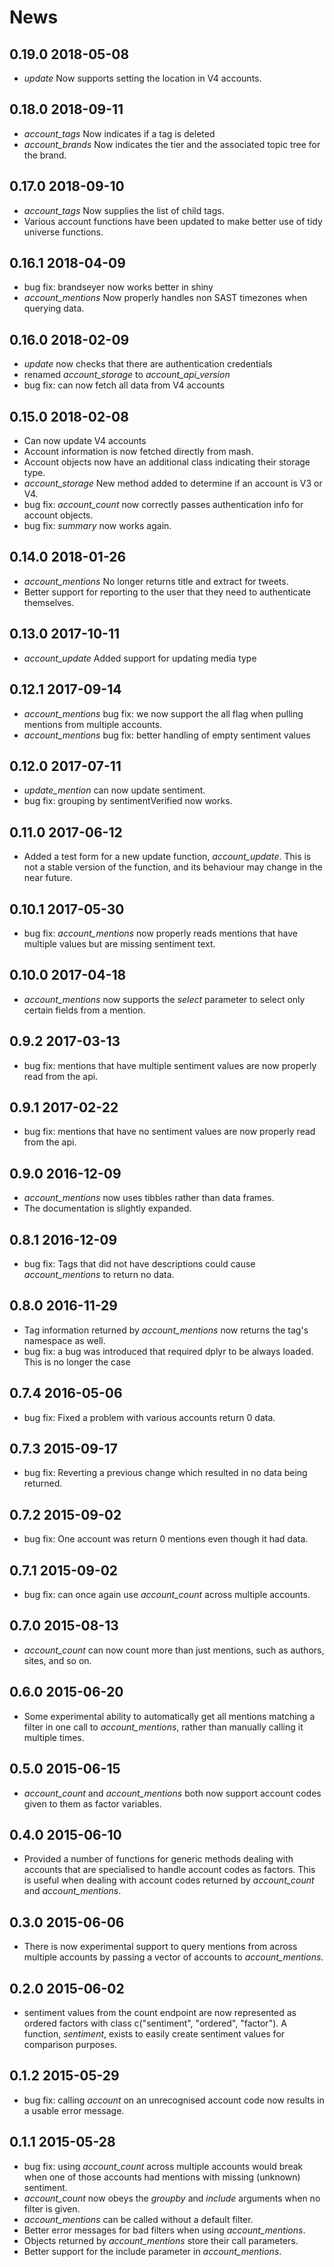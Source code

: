 # News

## 0.19.0 2018-05-08
* *update* Now supports setting the location in V4 accounts.

## 0.18.0 2018-09-11
* *account_tags* Now indicates if a tag is deleted
* *account_brands* Now indicates the tier and the associated topic tree for the brand.

## 0.17.0 2018-09-10
* *account_tags* Now supplies the list of child tags.
* Various account functions have been updated to make better use
  of tidy universe functions.

## 0.16.1 2018-04-09
* bug fix: brandseyer now works better in shiny
* *account_mentions* Now properly handles non SAST timezones when querying data.

## 0.16.0 2018-02-09
* *update* now checks that there are authentication credentials
* renamed *account_storage* to *account_api_version*
* bug fix: can now fetch all data from V4 accounts


## 0.15.0 2018-02-08
* Can now update V4 accounts
* Account information is now fetched directly from mash.
* Account objects now have an additional class indicating their storage type.
* *account_storage* New method added to determine if an account is V3 or V4.
* bug fix: *account_count* now correctly passes authentication info for account objects.
* bug fix: *summary* now works again.

## 0.14.0 2018-01-26
* *account_mentions* No longer returns title and extract for tweets.
* Better support for reporting to the user that they need to authenticate themselves.

## 0.13.0 2017-10-11
* *account_update* Added support for updating media type

## 0.12.1 2017-09-14
* *account_mentions* bug fix: we now support the all flag when pulling mentions
  from multiple accounts.
* *account_mentions* bug fix: better handling of empty sentiment values  

## 0.12.0 2017-07-11
* *update_mention* can now update sentiment. 
* bug fix: grouping by sentimentVerified now works.

## 0.11.0 2017-06-12
* Added a test form for a new update function, *account_update*. This is not
  a stable version of the function, and its behaviour may change in the near 
  future. 

## 0.10.1 2017-05-30
* bug fix: *account_mentions* now properly reads mentions that have multiple
  values but are missing sentiment text.

## 0.10.0 2017-04-18
* *account_mentions* now supports the _select_ parameter to select only certain
  fields from a mention.

## 0.9.2 2017-03-13
* bug fix: mentions that have multiple sentiment values are now properly read 
  from the api.

## 0.9.1 2017-02-22
* bug fix: mentions that have no sentiment values are now properly read from the
  api.

## 0.9.0 2016-12-09
* _account_mentions_ now uses tibbles rather than data frames.
* The documentation is slightly expanded.

## 0.8.1 2016-12-09
* bug fix: Tags that did not have descriptions could cause 
  *account_mentions* to return no data.

## 0.8.0 2016-11-29
* Tag information returned by *account_mentions* now returns the tag's namespace as well.
* bug fix: a bug was introduced that required dplyr to be always loaded. This is
  no longer the case

## 0.7.4 2016-05-06
* bug fix: Fixed a problem with various accounts return 0 data.

## 0.7.3 2015-09-17
* bug fix: Reverting a previous change which resulted in no data being returned.

## 0.7.2 2015-09-02
* bug fix: One account was return 0 mentions even though it had data. 

## 0.7.1 2015-09-02
* bug fix: can once again use *account_count* across multiple accounts.

## 0.7.0 2015-08-13
* *account_count* can now count more than just mentions, such as authors, sites,
  and so on.

## 0.6.0 2015-06-20
* Some experimental ability to automatically get all mentions matching 
  a filter in one call to *account_mentions*, rather than manually 
  calling it multiple times.

## 0.5.0 2015-06-15
* *account_count* and *account_mentions* both now support account codes
  given to them as factor variables. 

## 0.4.0 2015-06-10
* Provided a number of functions for generic methods dealing with accounts
  that are specialised to handle account codes as factors. This is useful
  when dealing with account codes returned by *account_count* and 
  *account_mentions*. 

## 0.3.0 2015-06-06
* There is now experimental support to query mentions from across
  multiple accounts by passing a vector of accounts to *account_mentions*.

## 0.2.0 2015-06-02
* sentiment values from the count endpoint are now represented as ordered
  factors with class c("sentiment", "ordered", "factor"). A function, 
  *sentiment*, exists to easily create sentiment values for comparison
  purposes.

## 0.1.2 2015-05-29
* bug fix: calling *account* on an unrecognised account code now results
  in a usable error message.

## 0.1.1 2015-05-28
* bug fix: using *account_count* across multiple accounts would break when
  one of those accounts had mentions with missing (unknown) sentiment.
* *account_count* now obeys the *groupby* and *include* arguments when no
  filter is given.
* *account_mentions* can be called without a default filter.
* Better error messages for bad filters when using *account_mentions*.
* Objects returned by *account_mentions* store their call parameters.
* Better support for the include parameter in *account_mentions*.